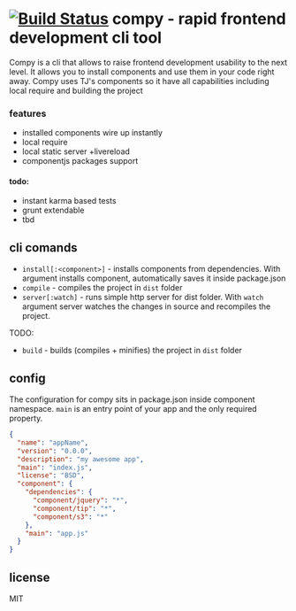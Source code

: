 [![Build Status](https://travis-ci.org/edjafarov/compy.png?branch=master)](https://travis-ci.org/edjafarov/compy)
compy - rapid frontend development cli tool
=====
Compy is a cli that allows to raise frontend development usability to the next level. It allows you to install components and use them in your code right away. Compy uses TJ's components so it have all capabilities including local require and building the project

### features
* installed components wire up instantly
* local require
* local static server +livereload
* componentjs packages support

#### todo:
- instant karma based tests
- grunt extendable
- tbd

## cli comands
* ```install[:<component>]``` - installs components from dependencies. With argument installs component, automatically saves it inside package.json
* ```compile``` - compiles the project in ```dist``` folder
* ```server[:watch]``` - runs simple http server for dist folder. With ```watch``` argument server watches the changes in source and recompiles the project.

TODO:
* ```build``` - builds (compiles + minifies) the project in ```dist``` folder

## config
The configuration for compy sits in package.json inside component namespace. ```main``` is an entry point of your app and the only required property.

```json
{                                                                                                                 
  "name": "appName",
  "version": "0.0.0",
  "description": "my awesome app",
  "main": "index.js",
  "license": "BSD",
  "component": {
    "dependencies": {
      "component/jquery": "*",
      "component/tip": "*",
      "component/s3": "*"
    },
    "main": "app.js"
  }
}
```
## license

MIT

